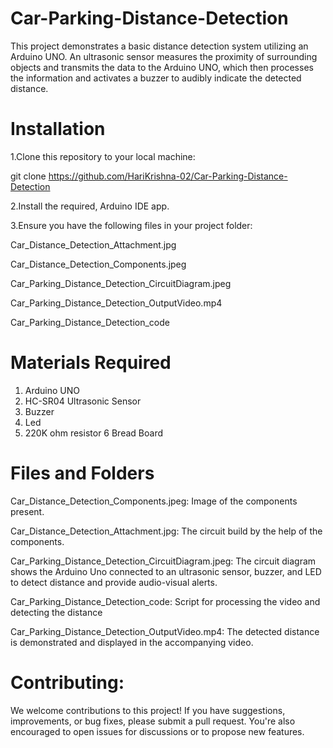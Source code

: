 # Car-Parking-Distance-Detection

This project demonstrates a basic distance detection system utilizing an Arduino UNO. An ultrasonic sensor measures the proximity of surrounding objects and transmits the data to the Arduino UNO, which then processes the information and activates a buzzer to audibly indicate the detected distance.

# Installation

1.Clone this repository to your local machine:

 git clone https://github.com/HariKrishna-02/Car-Parking-Distance-Detection

2.Install the required, Arduino IDE app.

3.Ensure you have the following files in your project folder:

Car_Distance_Detection_Attachment.jpg

Car_Distance_Detection_Components.jpeg

Car_Parking_Distance_Detection_CircuitDiagram.jpeg

Car_Parking_Distance_Detection_OutputVideo.mp4

Car_Parking_Distance_Detection_code

# Materials Required

1. Arduino UNO
2. HC-SR04 Ultrasonic Sensor
3. Buzzer
4. Led
5. 220K ohm resistor
6 Bread Board

# Files and Folders

Car_Distance_Detection_Components.jpeg: Image of the components present.

Car_Distance_Detection_Attachment.jpg: The circuit build by the help of the components.

Car_Parking_Distance_Detection_CircuitDiagram.jpeg: The circuit diagram shows the Arduino Uno connected to an ultrasonic sensor, buzzer, and LED to detect distance and provide audio-visual alerts.

Car_Parking_Distance_Detection_code: Script for processing the video and detecting the distance

Car_Parking_Distance_Detection_OutputVideo.mp4: The detected distance is demonstrated and displayed in the accompanying video.

# Contributing:

We welcome contributions to this project! If you have suggestions, improvements, or bug fixes, please submit a pull request. You're also encouraged to open issues for discussions or to propose new features.
